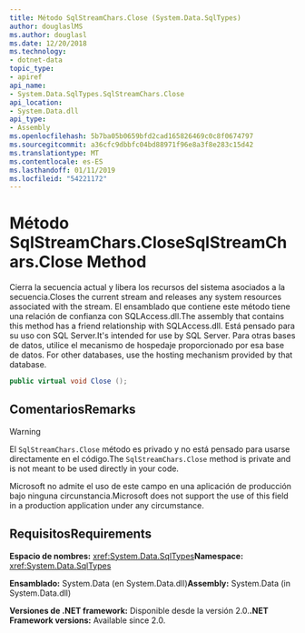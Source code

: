 ```yaml
---
title: Método SqlStreamChars.Close (System.Data.SqlTypes)
author: douglaslMS
ms.author: douglasl
ms.date: 12/20/2018
ms.technology:
- dotnet-data
topic_type:
- apiref
api_name:
- System.Data.SqlTypes.SqlStreamChars.Close
api_location:
- System.Data.dll
api_type:
- Assembly
ms.openlocfilehash: 5b7ba05b0659bfd2cad165826469c0c8f0674797
ms.sourcegitcommit: a36cfc9dbbfc04bd88971f96e8a3f8e283c15d42
ms.translationtype: MT
ms.contentlocale: es-ES
ms.lasthandoff: 01/11/2019
ms.locfileid: "54221172"
---
```

# <a name="sqlstreamcharsclose-method"></a><span data-ttu-id="32b9c-102">Método SqlStreamChars.Close</span><span class="sxs-lookup"><span data-stu-id="32b9c-102">SqlStreamChars.Close Method</span></span>

<span data-ttu-id="32b9c-103">Cierra la secuencia actual y libera los recursos del sistema asociados a la secuencia.</span><span class="sxs-lookup"><span data-stu-id="32b9c-103">Closes the current stream and releases any system resources associated with the stream.</span></span> <span data-ttu-id="32b9c-104">El ensamblado que contiene este método tiene una relación de confianza con SQLAccess.dll.</span><span class="sxs-lookup"><span data-stu-id="32b9c-104">The assembly that contains this method has a friend relationship with SQLAccess.dll.</span></span> <span data-ttu-id="32b9c-105">Está pensado para su uso con SQL Server.</span><span class="sxs-lookup"><span data-stu-id="32b9c-105">It's intended for use by SQL Server.</span></span><span data-ttu-id="32b9c-106"> Para otras bases de datos, utilice el mecanismo de hospedaje proporcionado por esa base de datos.</span><span class="sxs-lookup"><span data-stu-id="32b9c-106"> For other databases, use the hosting mechanism provided by that database.</span></span>

```csharp
public virtual void Close ();
```

## <a name="remarks"></a><span data-ttu-id="32b9c-107">Comentarios</span><span class="sxs-lookup"><span data-stu-id="32b9c-107">Remarks</span></span>

> [!WARNING]
> <span data-ttu-id="32b9c-108">El `SqlStreamChars.Close` método es privado y no está pensado para usarse directamente en el código.</span><span class="sxs-lookup"><span data-stu-id="32b9c-108">The `SqlStreamChars.Close` method is private and is not meant to be used directly in your code.</span></span>
>
> <span data-ttu-id="32b9c-109">Microsoft no admite el uso de este campo en una aplicación de producción bajo ninguna circunstancia.</span><span class="sxs-lookup"><span data-stu-id="32b9c-109">Microsoft does not support the use of this field in a production application under any circumstance.</span></span>

## <a name="requirements"></a><span data-ttu-id="32b9c-110">Requisitos</span><span class="sxs-lookup"><span data-stu-id="32b9c-110">Requirements</span></span>

<span data-ttu-id="32b9c-111">**Espacio de nombres:** <xref:System.Data.SqlTypes></span><span class="sxs-lookup"><span data-stu-id="32b9c-111">**Namespace:** <xref:System.Data.SqlTypes></span></span>

<span data-ttu-id="32b9c-112">**Ensamblado:** System.Data (en System.Data.dll)</span><span class="sxs-lookup"><span data-stu-id="32b9c-112">**Assembly:** System.Data (in System.Data.dll)</span></span>

<span data-ttu-id="32b9c-113">**Versiones de .NET framework:** Disponible desde la versión 2.0.</span><span class="sxs-lookup"><span data-stu-id="32b9c-113">**.NET Framework versions:** Available since 2.0.</span></span>